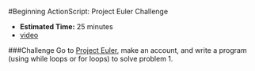 #Beginning ActionScript: Project Euler Challenge

* **Estimated Time:** 25 minutes
* [video](http://www.youtube.com/watch?v=o36tUk4M1sg)

###Challenge
Go to [Project Euler](http://projecteuler.net/problem=1), make an account, and write a program (using while loops or for loops) to solve problem 1.

